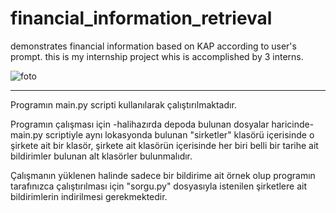 # financial_information_retrieval
demonstrates financial information based on KAP according to user's prompt. this is my internship project whis is accomplished by 3 interns. 

![foto](https://github.com/user-attachments/assets/35a41967-b1db-4c9e-b786-03f89619cf1a)

---

Programın main.py scripti kullanılarak çalıştırılmaktadır.

Programın çalışması için -halihazırda depoda bulunan dosyalar haricinde- main.py scriptiyle aynı lokasyonda bulunan "sirketler" klasörü içerisinde o şirkete ait bir klasör, şirkete ait klasörün içerisinde her biri belli bir tarihe ait bildirimler bulunan alt klasörler bulunmalıdır.

Çalışmanın yüklenen halinde sadece bir bildirime ait örnek olup programın tarafınızca çalıştırılması için "sorgu.py" dosyasıyla istenilen şirketlere ait bildirimlerin indirilmesi gerekmektedir.
